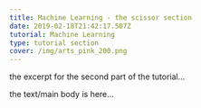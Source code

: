 ```yaml
---
title: Machine Learning - the scissor section
date: 2019-02-18T21:42:17.507Z
tutorial: Machine Learning
type: tutorial section
cover: /img/arts_pink_200.png
---
```


the excerpt for the second part of the tutorial...

<!-- end -->
<!-- of excerpt -->

the text/main body is here...
